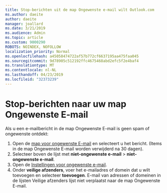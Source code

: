 ```yaml
---
title: Stop-berichten uit de map Ongewenste e-mail wilt Outlook.com
ms.author: daeite
author: daeite
manager: joallard
ms.date: 3/21/2019
ms.audience: Admin
ms.topic: article
ms.custom: 9000290
ROBOTS: NOINDEX, NOFOLLOW
localization_priority: Normal
ms.openlocfilehash: a45058474722af57b772cf6637195aa475faa045
ms.sourcegitcommit: 9d78905c512192ffc4675468abd2efc5f2e4baf4
ms.translationtype: MT
ms.contentlocale: nl-NL
ms.lasthandoff: 04/23/2019
ms.locfileid: "32373239"
---
```

# <a name="stop-messages-going-to-your-junk-email-folder"></a>Stop-berichten naar uw map Ongewenste E-mail

Als u een e-mailbericht in de map Ongewenste E-mail is geen spam of ongewenste ontdekt:

1. Open de [map voor ongewenste E-mail](https://outlook.live.com/mail/junkemail) en selecteert u het bericht. (Items in de map Ongewenste E-mail worden verwijderd na 30 dagen).
1. Selecteer boven de lijst met **niet-ongewenste e-mail** > **niet-ongewenste e-mail**.
1. Open de [Instellingen voor ongewenste e-mail](https://go.microsoft.com/fwlink/?linkid=2035804).
1. Onder **veilige afzenders**, voer het e-mailadres of domein dat u wilt toevoegen en selecteer **toevoegen**. E-mail van adressen of domeinen in de lijsten Veilige afzenders lijst niet verplaatst naar de map Ongewenste E-mail.